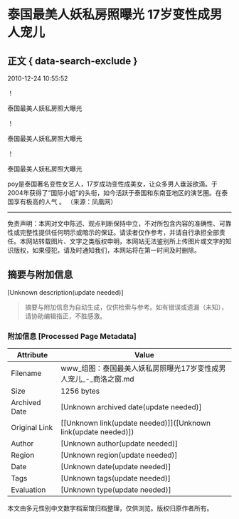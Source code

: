 # 泰国最美人妖私房照曝光 17岁变性成男人宠儿

## 正文 { data-search-exclude }


2010-12-24 10:55:52

！[](http://www.slrbs.com/d/file/shishang/sszx/2010-12-24/a3b09b7366963990599465c852fb00af.jpg)

泰国最美人妖私房照大曝光

！[](http://www.slrbs.com/d/file/shishang/sszx/2010-12-24/6d905cfd2b7da213d22413e9febfc265.jpg)

泰国最美人妖私房照大曝光

！[](http://www.slrbs.com/d/file/shishang/sszx/2010-12-24/99959b71943e75fad1a920199bf29ea1.jpg)

泰国最美人妖私房照大曝光

poy是泰国著名变性女艺人，17岁成功变性成美女，让众多男人垂涎欲滴。于2004年获得了“国际小姐”的头衔，如今活跃于泰国和东南亚地区的演艺圈。在泰国享有极高的人气 。 （来源：凤凰网）

---

免责声明：本网对文中陈述、观点判断保持中立，不对所包含内容的准确性、可靠性或完整性提供任何明示或暗示的保证。请读者仅作参考，并请自行承担全部责任。本网站转载图片、文字之类版权申明，本网站无法鉴别所上传图片或文字的知识版权，如果侵犯，请及时通知我们，本网站将在第一时间及时删除。
<!-- tcd_original_link http://www.slrbs.com/shishang/sszx/2010-12-24/23611.html -->


## 摘要与附加信息

<!-- tcd_abstract -->
[Unknown description(update needed)]
<!-- tcd_abstract_end -->

> 摘要与附加信息为自动生成，仅供检索与参考。如有错误或遗漏（未知），请协助编辑指正，不胜感激。

### 附加信息 [Processed Page Metadata]

| Attribute       | Value                                  |
|-----------------|----------------------------------------|
| Filename        | www_组图：泰国最美人妖私房照曝光17岁变性成男人宠儿_-_商洛之窗.md                             |
| Size            | 1256 bytes                           |
| Archived Date   | [Unknown archived date(update needed)]                             |
| Original Link   | [[Unknown link(update needed)]]([Unknown link(update needed)])                       |
| Author          | [Unknown author(update needed)]                               |
| Region          | [Unknown region(update needed)]                               |
| Date            | [Unknown date(update needed)]                                 |
| Tags            | [Unknown tags(update needed)]                                 |
| Evaluation            | [Unknown type(update needed)]                                 |
<!-- tcd_table_end -->

本文由多元性别中文数字档案馆归档整理，仅供浏览。版权归原作者所有。
